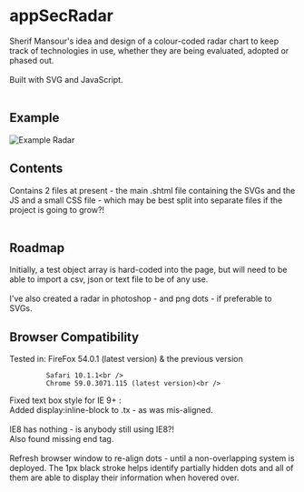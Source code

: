 # appSecRadar
Sherif Mansour's idea and design of a colour-coded radar chart to keep track of technologies in use, whether they are being evaluated, adopted or phased out.<br /><br />
Built with SVG and JavaScript.<br /><br />
## Example
![Example Radar](https://user-images.githubusercontent.com/13433538/27764799-86ec735a-5e9a-11e7-8599-9d11c1120025.png)


## Contents
Contains 2 files at present - the main .shtml file containing the SVGs and the JS and a small CSS file - which may be best split into separate files if the project is going to grow?!<br /><br />
## Roadmap
Initially, a test object array is hard-coded into the page, but will need to be able to import a csv, json or text file to be of any use.<br /><br />
I've also created a radar in photoshop - and png dots - if preferable to SVGs.<br />

## Browser Compatibility
Tested in:   FireFox 54.0.1 (latest version) & the previous version<br />

             Safari 10.1.1<br />
             Chrome 59.0.3071.115 (latest version)<br />
Fixed text box style for IE 9+ :<br />
    Added display:inline-block to .tx - as was mis-aligned.<br /><br />
    IE8 has nothing - is anybody still using IE8?!<br />
    Also found missing end tag.<br /><br />
Refresh browser window to re-align dots - until a non-overlapping system is deployed. The 1px black stroke helps identify partially hidden dots and all of them are able to display their information when hovered over.<br />
